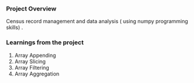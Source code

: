 ### Project Overview

 Census record management and data analysis ( using numpy programming skills) .




### Learnings from the project

 1. Array Appending
2. Array Slicing
3. Array Filtering
4. Array Aggregation


